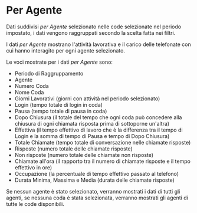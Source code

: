 # Per Agente

Dati suddivisi *per Agente* selezionato nelle code selezionate nel 
periodo impostato, i dati vengono raggruppati secondo la scelta fatta 
nei filtri.

I dati *per Agente* mostrano l'attività lavorativa e il carico delle 
telefonate con cui hanno interagito per ogni agente selezionato.

Le voci mostrate per i dati *per Agente* sono:

- Periodo di Raggruppamento
- Agente
- Numero Coda
- Nome Coda
- Giorni Lavorativi (giorni con attività nel periodo selezionato)
- Login (tempo totale di login in coda) 
- Pausa (tempo totale di pausa in coda)
- Dopo Chiusura (il totale del tempo che ogni coda può concedere 
alla chiusura di ogni chiamata risposta prima di sottoporne un'altra)
- Effettiva (il tempo effettivo di lavoro che è la differenza tra il 
tempo di Login e la somma di tempo di Pausa e tempo di Dopo Chiusura)  
- Totale Chiamate (tempo totale di conversazione nelle chiamate 
risposte)
- Risposte (numero totale delle chiamate risposte) 
- Non risposte (numero totale delle chiamate non risposte)
- Chiamate all'ora (il rapporto tra il numero di chiamate risposte e il 
tempo effettivo in ore)
- Occupazione (la percentuale di tempo effettivo passato al telefono)
- Durata Minima, Massima e Media (durata delle chiamate risposte)

Se nessun agente è stato selezionato, verranno mostrati i dati di tutti 
gli agenti, se nessuna coda è stata selezionata, verranno mostrati gli 
agenti di tutte le code disponibili.
